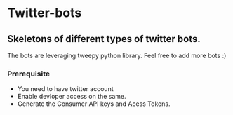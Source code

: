 # Twitter-bots

## Skeletons of different types of twitter bots.

The bots are leveraging tweepy python library. Feel free to add more bots :)

### Prerequisite
- You need to have twitter account
- Enable devloper access on the same.
- Generate the Consumer API keys and Acess Tokens.



